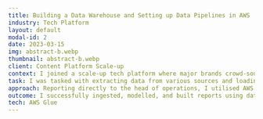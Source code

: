 ```yaml
---
title: Building a Data Warehouse and Setting up Data Pipelines in AWS
industry: Tech Platform
layout: default
modal-id: 2
date: 2023-03-15
img: abstract-b.webp
thumbnail: abstract-b.webp
client: Content Platform Scale-up
context: I joined a scale-up tech platform where major brands crowd-source video content for social media. Despite nearly a decade of operation, the company lacked a unified data view or a single source of truth.
task: I was tasked with extracting data from various sources and loading it into a Redshift database. After landing the data, I needed to clean and transform it to support the Marketing, Finance, and Product teams.
approach: Reporting directly to the head of operations, I utilised AWS Glue for its user-friendly interface, which provided transparency for non-coders. Despite its slower setup compared to pure Python scripts, it facilitated better understanding and oversight of the ETL processes.
outcome: I successfully ingested, modelled, and built reports using data from multiple sources, including Mixpanel, backend databases, Airtable, Google Sheets, Jira, GCP APIs, TikTok, Meta, and HuggingFace. These reports enabled various teams to make informed decisions, enhancing overall operational efficiency.
tech: AWS Glue
---
```

